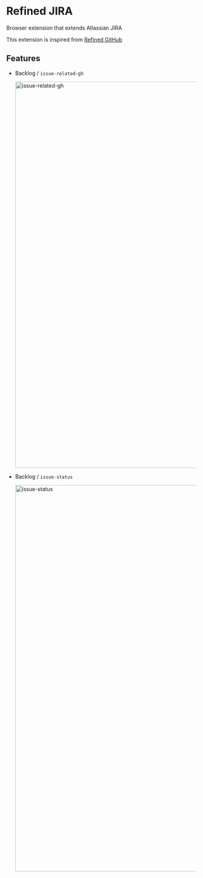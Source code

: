 # Refined JIRA
Browser extension that extends Atlassian JIRA

This extension is inspired from [Refined GitHub](https://github.com/refined-github/refined-github)

## Features
- Backlog / `issue-related-gh`

  <img width="1024" alt="issue-related-gh" src="https://github.com/134130/refined-jira/assets/50487467/9dcbd0ab-2d0a-4a0e-9abf-9fb0ed2f4968">

- Backlog / `issue-status`

  <img width="1024" alt="issue-status" src="https://github.com/134130/refined-jira/assets/50487467/c06545d1-0613-4fe1-a5b5-08eb64a49c8b">
